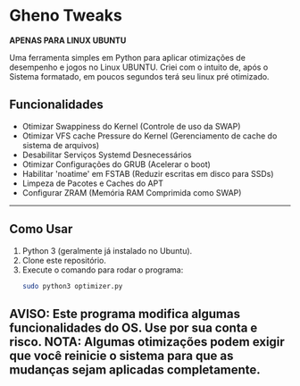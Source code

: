 # Gheno Tweaks

**APENAS PARA LINUX UBUNTU**

Uma ferramenta simples em Python para aplicar otimizações de desempenho e jogos no Linux UBUNTU.
Criei com o intuito de, após o Sistema formatado, em poucos segundos terá seu linux pré otimizado.

## Funcionalidades

- Otimizar Swappiness do Kernel (Controle de uso da SWAP)
- Otimizar VFS cache Pressure do Kernel (Gerenciamento de cache do sistema de arquivos)
- Desabilitar Serviços Systemd Desnecessários
- Otimizar Configurações do GRUB (Acelerar o boot)
- Habilitar 'noatime' em FSTAB (Reduzir escritas em disco para SSDs)
- Limpeza de Pacotes e Caches do APT 
- Configurar ZRAM (Memória RAM Comprimida como SWAP)

---

## Como Usar

1.  Python 3 (geralmente já instalado no Ubuntu).
2.  Clone este repositório.
3.  Execute o comando para rodar o programa:
    ```bash
    sudo python3 optimizer.py
    ```

**AVISO:** Este programa modifica algumas funcionalidades do OS. Use por sua conta e risco.
**NOTA:** Algumas otimizações podem exigir que você reinicie o sistema para que as mudanças sejam aplicadas completamente.
---